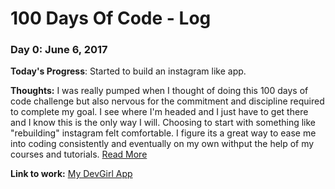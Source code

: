 # 100 Days Of Code - Log

### Day 0: June 6, 2017
<!-- ##### (delete me or comment me out) -->

**Today's Progress**: Started to build an instagram like app.

**Thoughts:** I was really pumped when I thought of doing this 100 days of code challenge but also nervous for the commitment and discipline required to complete my goal. I see where I'm headed and I just have to get there and I know this is the only way I will. Choosing to start with something like "rebuilding" instagram felt comfortable. I figure its a  great way to ease me into coding consistently and eventually on my own withput the help of my courses and tutorials. [Read More](https://www.devgirlcj.com)

**Link to work:** [My DevGirl App](http://www.example.com)

<!-- ### Day 0: February 30, 2016 (Example 2)
##### (delete me or comment me out)

**Today's Progress**: Fixed CSS, worked on canvas functionality for the app.

**Thoughts**: I really struggled with CSS, but, overall, I feel like I am slowly getting better at it. Canvas is still new for me, but I managed to figure out some basic functionality.

**Link(s) to work**: [Calculator App](http://www.example.com)


### Day 1: June 27, Monday

**Today's Progress**: I've gone through many exercises on FreeCodeCamp.

**Thoughts** I've recently started coding, and it's a great feeling when I finally solve an algorithm challenge after a lot of attempts and hours spent.

**Link(s) to work**
1. [Find the Longest Word in a String](https://www.freecodecamp.com/challenges/find-the-longest-word-in-a-string)
2. [Title Case a Sentence](https://www.freecodecamp.com/challenges/title-case-a-sentence) -->
